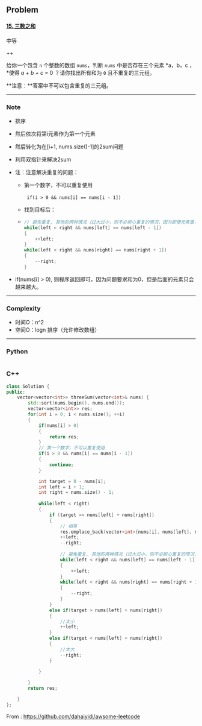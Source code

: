 ## Problem

#### [15. 三数之和](https://leetcode-cn.com/problems/3sum/)

中等

++

给你一个包含 `n` 个整数的数组 `nums`，判断 `nums` 中是否存在三个元素 *a，b，c ，*使得 *a + b + c =* 0 ？请你找出所有和为 `0` 且不重复的三元组。

**注意：**答案中不可以包含重复的三元组。

------

### Note

- 排序

- 然后依次将第i元素作为第一个元素

- 然后转化为在[i+1, nums.size()-1]的2sum问题

- 利用双指针来解决2sum

- 注：注意解决重复的问题：

  - 第一个数字，不可以重复使用

    ​     ` if(i > 0 && nums[i] == nums[i - 1])`

  - 找到目标后：

  - ```c++
    // 避免重复, 其他的两种情况（过大过小，则不必担心重复的情况，因为即便元素重复，也不会满足要求，则程序会自动地右移left，或左移right）
    while(left < right && nums[left] == nums[left - 1])
    {
        ++left;
    }
    while(left < right && nums[right] == nums[right + 1])
    {
        --right;
    }
    ```

- if(nums[i] > 0), 则程序返回即可，因为问题要求和为0，但是后面的元素只会越来越大。

------

### Complexity

- 时间O：n^2
- 空间O：logn 排序（允许修改数组）

------

### Python

```python

```

### C++

```C++
class Solution {
public:
    vector<vector<int>> threeSum(vector<int>& nums) {
        std::sort(nums.begin(), nums.end());
        vector<vector<int>> res;
        for(int i = 0; i < nums.size(); ++i)
        {
            if(nums[i] > 0)
            {
                return res;
            }
            // 第一个数字，不可以重复使用
            if(i > 0 && nums[i] == nums[i - 1])
            {
                continue;
            }

            int target = 0 - nums[i];
            int left = i + 1;
            int right = nums.size() - 1;
            
            while(left < right)
            {
                if (target == nums[left] + nums[right])
                {
                    // 相等
                    res.emplace_back(vector<int>{nums[i], nums[left], nums[right]});
                    ++left;
                    --right;
                    
                    // 避免重复, 其他的两种情况（过大过小，则不必担心重复的情况，因为即便元素重复，也不会满足要求，则程序会自动地右移left，或左移right）
                    while(left < right && nums[left] == nums[left - 1])
                    {
                        ++left;
                    }
                    while(left < right && nums[right] == nums[right + 1])
                    {
                        --right;
                    }
                }
                else if(target > nums[left] + nums[right])
                {
                    //太小
                    ++left;
                }
                else if(target < nums[left] + nums[right])
                {
                    //太大
                    --right;
                }

            }
                
        }
        return res;

    }
};
```



From : https://github.com/dahaiyidi/awsome-leetcode
